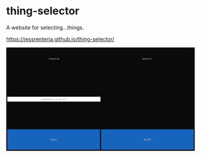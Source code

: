 # thing-selector

A website for selecting...things.

https://jessrenteria.github.io/thing-selector/

![Example GIF](media/example.gif)
